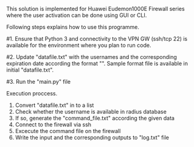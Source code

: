 This solution is implemented for Huawei Eudemon1000E Firewall series where the user activation can be done using GUI or CLI.

Following steps explains how to use this programme.

#1. Ensure that Python 3 and connectivity to the VPN GW (ssh/tcp 22) is available for the environment where you plan to run code.

#2. Update "datafile.txt" with the usernames and the corresponding expiration date according the format "<username><space><expiration date>". Sample format file is available in initial "datafile.txt".

#3. Run the "main.py" file

Execution proccess.

1. Convert "datafile.txt" in to a list 
2. Check whether the username is available in radius database 
3. If so, generate the "command_file.txt" according the given data 
4. Connect to the firewall via ssh 
5. Excecute the command file on the firewall 
6. Write the input and the corresponding outputs to "log.txt" file
